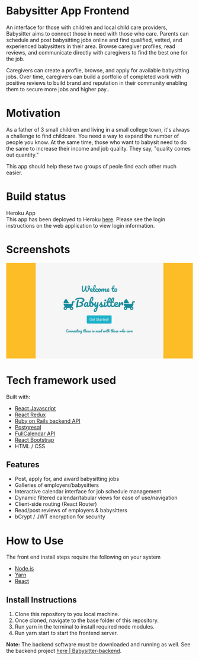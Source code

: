 # Babysitter App Frontend
An interface for those with children and local child care providers, Babysitter aims to connect those in need with those who care. Parents can schedule and post babysitting jobs online and find qualified, vetted, and experienced babysitters in their area. Browse caregiver profiles, read reviews, and communicate directly with caregivers to find the best one for the job.

Caregivers can create a profile, browse, and apply for available babysitting jobs. Over time, caregivers can build a portfolio of completed work with positive reviews to build brand and reputation in their community enabling them to secure more jobs and higher pay..

# Motivation
As a father of 3 small children and living in a small college town, it's always a challenge to find childcare. You need a way to expand the number of people you know. At the same time, those who want to babysit need to do the same to increase their income and job quality. They say, "quality comes out quantity."  

This app should help these two groups of peole find each other much easier.

# Build status
Heroku App  
This app has been deployed to Heroku [here](https://babysitter-front.herokuapp.com/). Please see the login instructions on the web application to view login information.

# Screenshots
![screenshot](/public/babysitter.jpg?raw=true "screenshot")

# Tech framework used
Built with:
* [React Javascript](https://reactjs.org/)
* [React Redux](https://react-redux.js.org/)
* [Ruby on Rails backend API](https://github.com/rpdecks/babysitter-backend)
* [Postgresql](https://www.postgresql.org/)
* [FullCalendar API](https://fullcalendar.io/docs)
* [React Bootstrap](https://react-bootstrap.github.io/)
* HTML / CSS

## Features
* Post, apply for, and award babysitting jobs
* Galleries of employers/babysitters
* Interactive calendar interface for job schedule management
* Dynamic filtered calendar/tabular views for ease of use/navigation
* Client-side routing (React Router)
* Read/post reviews of employers & babysitters
* bCrypt / JWT encryption for security

# How to Use
The front end install steps require the following on your system
* [Node.js](https://https://nodejs.org/)
* [Yarn](https://classic.yarnpkg.com/en/)
* [React](https://reactjs.org)

## Install Instructions
1. Clone this repository to you local machine.
2. Once cloned, navigate to the base folder of this repository.
3. Run yarn in the terminal to install required node modules.
4. Run yarn start to start the frontend server.

**Note:** The backend software must be downloaded and running as well. See the backend project [here | Babysitter-backend](https://github.com/rpdecks/babysitter-backend).

